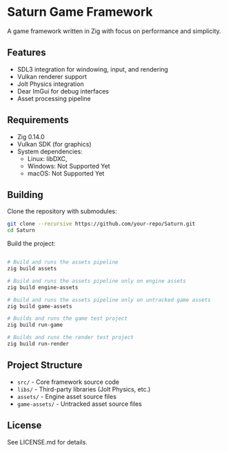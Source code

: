 # Saturn Game Framework

A game framework written in Zig with focus on performance and simplicity.

## Features

- SDL3 integration for windowing, input, and rendering
- Vulkan renderer support
- Jolt Physics integration
- Dear ImGui for debug interfaces
- Asset processing pipeline

## Requirements

- Zig 0.14.0
- Vulkan SDK (for graphics)
- System dependencies:
  - Linux: libDXC,
  - Windows: Not Supported Yet
  - macOS: Not Supported Yet

## Building

Clone the repository with submodules:
```bash
git clone --recursive https://github.com/your-repo/Saturn.git
cd Saturn
```

Build the project:
```bash

# Build and runs the assets pipeline
zig build assets

# Build and runs the assets pipeline only on engine assets
zig build engine-assets

# Build and runs the assets pipeline only on untracked game assets
zig build game-assets

# Builds and runs the game test project
zig build run-game

# Builds and runs the render test project
zig build run-render

```

## Project Structure

- `src/` - Core framework source code
- `libs/` - Third-party libraries (Jolt Physics, etc.)
- `assets/` - Engine asset source files
- `game-assets/` - Untracked asset source files

## License

See LICENSE.md for details.

